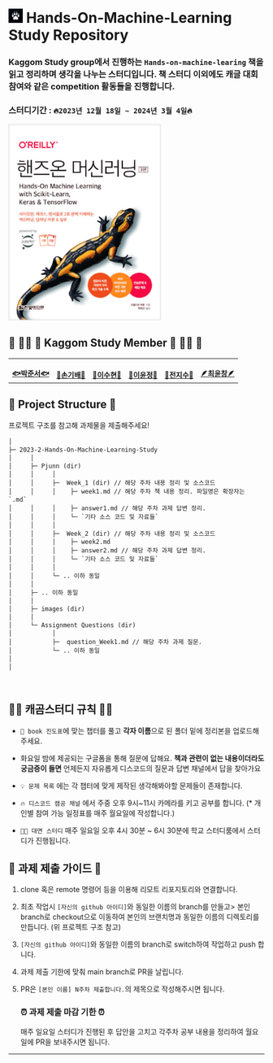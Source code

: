 # <img src="./images/kaggomprofile.png" width="28px"/> **Hands-On-Machine-Learning Study Repository** 
### Kaggom Study group에서 진행하는 `Hands-on-machine-learing` 책을 읽고 정리하며 생각을 나누는 스터디입니다. 책 스터디 이외에도 캐글 대회 참여와 같은 competition 활동들을 진행합니다. 
### 스터디기간 : `🔥2023년 12월 18일 ~ 2024년 3월 4일🔥` 

<img src="./images/handson.jpeg" width="300px"/>    

## 🐻 🐻‍❄️ 🧸 Kaggom Study Member 🧸 🐻‍❄️ 🐻 



<table>
  <tr>
    <td align="center"><a href="https://github.com/Pjunn"><img src="https://github.com/Pjunn.png" width="100px;" alt=""/><br/><b>🐟박준서🐟</b></a><br /><a href="https://github.com/Pjunn" title="Code"></td>
    <td align="center"><a href="https://github.com/7lpear"><img src="https://github.com/7lpear.png" width="100px;" alt=""/><br /><b>🐯손기배🐯</b></a><br /><a href="https://github.com/7lpear" title="Code"></td>
    <td align="center"><a href="https://github.com/suhyeonx"><img src="https://github.com/suhyeonx.png" width="100px;" alt=""/><br /><b>🧋이수현🧋</b></a><br /><a href="https://github.com/suhyeonx" title="Code"></td>
    <td align="center"><a href="https://github.com/lee-youn"><img src="https://github.com/lee-youn.png" width="100px;" alt=""/><br /><b>🥔이윤정🥔</b></a><br /><a href="https://github.com/lee-youn" title="Code"></td>
    <td align="center"><a href="https://github.com/Jeon-jisu"><img src="https://github.com/Jeon-jisu.png" width="100px;" alt=""/><br/><b>🚀전지수🚀</b></a><br /><a href="https://github.com/Jeon-jisu" title="Code"></td>
    <td align="center"><a href="https://github.com/bambini77"><img src="https://github.com/bambini77.png" width="100px;" alt=""/><br /><b>🪶최윤창🪶</b></a><br /><a href="https://github.com/bambini77" title="Code"></td>
  </tr>
</table>

## 📁 Project Structure 📁

프로젝트 구조를 참고해 과제물을 제출해주세요!
<br>

```
│
├─ 2023-2-Hands-On-Machine-Learning-Study
│     │
│     ├─ Pjunn (dir)
│     │     │ 
│     │     ├─  Week_1 (dir) // 해당 주차 내용 정리 및 소스코드
│     │     │    ├─ week1.md // 해당 주차 책 내용 정리. 파일명은 확장자는 `.md` 
│     │     │    ├─ answer1.md // 해당 주차 과제 답변 정리.
│     │     │    └─ `기타 소스 코드 및 자료들`
│     │     │
│     │     ├─  Week_2 (dir) // 해당 주차 내용 정리 및 소스코드
│     │     │    ├─ week2.md
│     │     │    ├─ answer2.md // 해당 주차 과제 답변 정리.
│     │     │    └─ `기타 소스 코드 및 자료들`
│     │     │
│     │     └─ .. 이하 동일
│     │   
│     ├─ .. 이하 동일
│     │
│     ├─ images (dir)
│     │
│     └─ Assignment Questions (dir)
│           │ 
│           ├─  question_Week1.md // 해당 주차 과제 질문.
│           └─ .. 이하 동일
│
│
```
<br>


## 👮🏻 캐곰스터디 규칙 👮🏻

* `📒 book 진도표`에 맞는 챕터를 풀고 **각자 이름**으로 된 폴더 밑에 정리본을 업로드해 주세요.
* 화요일 밤에 제공되는 구글폼을 통해 질문에 답해요. **책과 관련이 없는 내용이더라도 궁금증이 들면** 언제든지 자유롭게 디스코드의 질문과 답변 채널에서 답을 찾아가요

* `💡 문제 목록` 에는 각 챕터에 맞게 제작된 생각해봐야할 문제들이 존재합니다.
* `🔥 디스코드 캠공 채널` 에서 주중 오후 9시~11시 카메라를 키고 공부를 합니다. (* 개인별 참여  가능 일정표를 매주 월요일에 작성합니다.)
* `👧🏻 대면 스터디` 매주 일요일 오후 4시 30분 ~ 6시 30분에 학교  스터디룸에서 스터디가 진행됩니다. 

## 📝 과제 제출 가이드 📝

1. clone 혹은 remote 명령어 등을 이용해 리모트 리포지토리와 연결합니다.
2. 최초 작업시 `[자신의 github 아이디]`와 동일한 이름의 branch를 만들고> 본인 branch로 checkout으로 이동하여 본인의 브랜치명과 동일한 이름의 디렉토리를 만듭니다. (위 프로젝트 구조 참고)
3. `[자신의 github 아이디]`와 동일한 이름의 branch로 switch하여 작업하고 push 합니다.
4. 과제 제출 기한에 맞춰 main branch로 PR을 날립니다.
5. PR은 `[본인 이름] N주차 제출합니다.`의 제목으로 작성해주시면 됩니다.
   <br>

   ### ⏰ 과제 제출 마감 기한 ⏰
   매주 일요일 스터디가 진행된 후 답안을 고치고 각주차 공부 내용을 정리하여 월요일에 PR을 보내주시면 됩니다.

------




